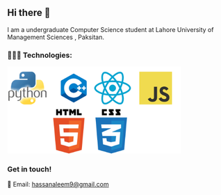 ## Hi there 👋

I am a undergraduate Computer Science student at Lahore University of Management Sciences , Paksitan.

<!-- 
 -->


### 👨🏻‍💻 Technologies:

<img src=logos.png alt="Technologies" width="400">

### Get in touch!

📧 Email: [hassanaleem9@gmail.com](mailto:hassanaleem9@gmail.com)  

<!--

Here are some ideas to get you started:

- 🔭 I’m currently working on ...
- 👯 I’m looking to collaborate on ...
- 🤔 I’m looking for help with ...
- 💬 Ask me about ...
- 📫 How to reach me: ...
- ⚡ Fun fact: ...
-->
